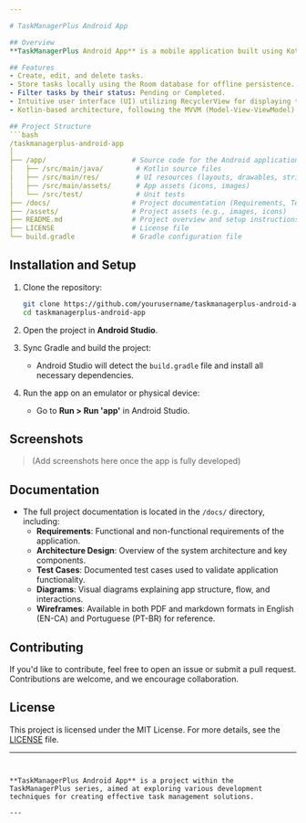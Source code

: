 ```yaml
---

# TaskManagerPlus Android App

## Overview
**TaskManagerPlus Android App** is a mobile application built using Kotlin for task management. As part of the TaskManagerPlus series, this app provides a user-friendly interface for creating, editing, deleting, and filtering tasks by their status. The tasks are stored locally on the device using the Room database for persistence, allowing users to manage their tasks efficiently.

## Features
- Create, edit, and delete tasks.
- Store tasks locally using the Room database for offline persistence.
- Filter tasks by their status: Pending or Completed.
- Intuitive user interface (UI) utilizing RecyclerView for displaying tasks.
- Kotlin-based architecture, following the MVVM (Model-View-ViewModel) pattern for clean code separation.

## Project Structure
```bash
/taskmanagerplus-android-app
│
├── /app/                     # Source code for the Android application
│   ├── /src/main/java/        # Kotlin source files
│   ├── /src/main/res/         # UI resources (layouts, drawables, strings)
│   ├── /src/main/assets/      # App assets (icons, images)
│   └── /src/test/             # Unit tests
├── /docs/                    # Project documentation (Requirements, Test cases, etc.)
├── /assets/                  # Project assets (e.g., images, icons)
├── README.md                 # Project overview and setup instructions
├── LICENSE                   # License file
└── build.gradle              # Gradle configuration file
```

## Installation and Setup
1. Clone the repository:
    ```bash
    git clone https://github.com/yourusername/taskmanagerplus-android-app.git
    cd taskmanagerplus-android-app
    ```

2. Open the project in **Android Studio**.

3. Sync Gradle and build the project:
    - Android Studio will detect the `build.gradle` file and install all necessary dependencies.

4. Run the app on an emulator or physical device:
    - Go to **Run > Run 'app'** in Android Studio.

## Screenshots
> (Add screenshots here once the app is fully developed)

## Documentation
- The full project documentation is located in the `/docs/` directory, including:
  - **Requirements**: Functional and non-functional requirements of the application.
  - **Architecture Design**: Overview of the system architecture and key components.
  - **Test Cases**: Documented test cases used to validate application functionality.
  - **Diagrams**: Visual diagrams explaining app structure, flow, and interactions.
  - **Wireframes**: Available in both PDF and markdown formats in English (EN-CA) and Portuguese (PT-BR) for reference.

## Contributing
If you'd like to contribute, feel free to open an issue or submit a pull request. Contributions are welcome, and we encourage collaboration.

## License
This project is licensed under the MIT License. For more details, see the [LICENSE](LICENSE) file.

---
```


**TaskManagerPlus Android App** is a project within the TaskManagerPlus series, aimed at exploring various development techniques for creating effective task management solutions.

---
